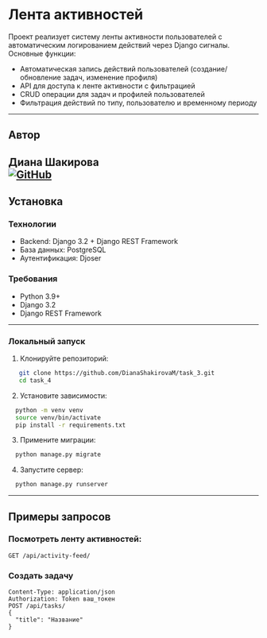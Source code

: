 # Лента активностей

Проект реализует систему ленты активности пользователей с автоматическим логированием действий через Django сигналы. Основные функции:
- Автоматическая запись действий пользователей (создание/обновление задач, изменение профиля)
- API для доступа к ленте активности с фильтрацией
- CRUD операции для задач и профилей пользователей
- Фильтрация действий по типу, пользователю и временному периоду
---
## Автор
**Диана Шакирова**  
[![GitHub](https://img.shields.io/badge/GitHub-DianaShakirovaM-black)](https://github.com/DianaShakirovaM)  
---
## Установка

### Технологии
- Backend: Django 3.2 + Django REST Framework
- База данных: PostgreSQL
- Аутентификация: Djoser

### Требования
- Python 3.9+
- Django 3.2
- Django REST Framework
---
### Локальный запуск
1. Клонируйте репозиторий:
```bash
   git clone https://github.com/DianaShakirovaM/task_3.git
   cd task_4
```
2. Установите зависимости:
```bash
  python -m venv venv
  source venv/bin/activate
  pip install -r requirements.txt
```
3. Примените миграции:
```bash
  python manage.py migrate
```
4. Запустите сервер:
```bash
  python manage.py runserver
```
---
## Примеры запросов
### Посмотреть ленту активностей:
```http
GET /api/activity-feed/
```
### Создать задачу
```http
Content-Type: application/json
Authorization: Token ваш_токен
POST /api/tasks/
{
  "title": "Название"
}
```
